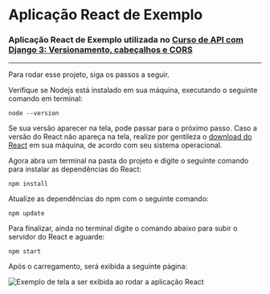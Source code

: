 # Aplicação React de Exemplo 

### Aplicação React de Exemplo utilizada no [Curso de API com Django 3: Versionamento, cabeçalhos e CORS](https://cursos.alura.com.br/course/api-django-3-versionamento-cabecalhos-cors)
---
Para rodar esse projeto, siga os passos a seguir.

Verifique se Nodejs está instalado em sua máquina, executando o seguinte comando em terminal:
```
node --version
```
Se sua versão aparecer na tela, pode passar para o próximo passo. Caso a versão do React não apareça na tela, realize por gentileza o [download do React](https://nodejs.org/en/download/) em sua máquina, de acordo com seu sistema operacional.

Agora abra um terminal na pasta do projeto e digite o seguinte comando para instalar as dependências do React:
```
npm install
```
Atualize as dependências do npm com o seguinte comando:
```
npm update
```
Para finalizar, ainda no terminal digite o comando abaixo para subir o servidor do React e aguarde:
```
npm start
```
Após o carregamento, será exibida a seguinte página:

![Exemplo de tela a ser exibida ao rodar a aplicação React](https://github.com/tiagomazzon/alura-django-api/blob/master/drf_clientes_frontend/img/aula-5-p%C3%A1gina.png "Aplicação React")
